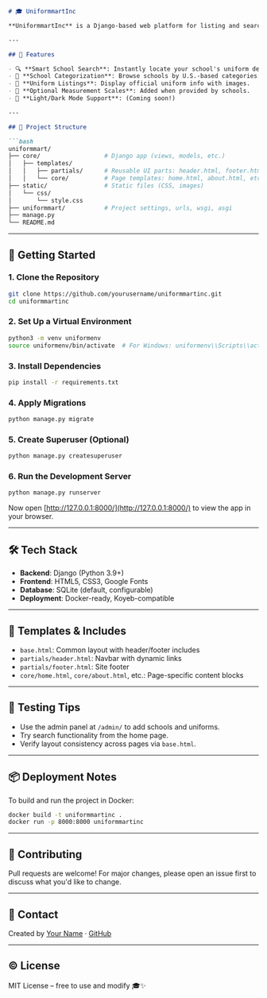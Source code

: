````markdown
# 🎓 UniformmartInc

**UniformmartInc** is a Django-based web platform for listing and searching official school uniforms in a fun, organized, and school-themed interface.

---

## 🌟 Features

- 🔍 **Smart School Search**: Instantly locate your school's uniform details.
- 🏫 **School Categorization**: Browse schools by U.S.-based categories.
- 👕 **Uniform Listings**: Display official uniform info with images.
- 📏 **Optional Measurement Scales**: Added when provided by schools.
- 🎨 **Light/Dark Mode Support**: (Coming soon!)

---

## 📂 Project Structure

```bash
uniformmart/
├── core/                  # Django app (views, models, etc.)
│   ├── templates/
│   │   ├── partials/      # Reusable UI parts: header.html, footer.html
│   │   └── core/          # Page templates: home.html, about.html, etc.
├── static/                # Static files (CSS, images)
│   └── css/
│       └── style.css
├── uniformmart/           # Project settings, urls, wsgi, asgi
├── manage.py
└── README.md
````

---

## 🚀 Getting Started

### 1. Clone the Repository

```bash
git clone https://github.com/yourusername/uniformmartinc.git
cd uniformmartinc
```

### 2. Set Up a Virtual Environment

```bash
python3 -m venv uniformenv
source uniformenv/bin/activate  # For Windows: uniformenv\\Scripts\\activate
```

### 3. Install Dependencies

```bash
pip install -r requirements.txt
```

### 4. Apply Migrations

```bash
python manage.py migrate
```

### 5. Create Superuser (Optional)

```bash
python manage.py createsuperuser
```

### 6. Run the Development Server

```bash
python manage.py runserver
```

Now open [http://127.0.0.1:8000/](http://127.0.0.1:8000/) to view the app in your browser.

---

## 🛠 Tech Stack

* **Backend**: Django (Python 3.9+)
* **Frontend**: HTML5, CSS3, Google Fonts
* **Database**: SQLite (default, configurable)
* **Deployment**: Docker-ready, Koyeb-compatible

---

## 📄 Templates & Includes

* `base.html`: Common layout with header/footer includes
* `partials/header.html`: Navbar with dynamic links
* `partials/footer.html`: Site footer
* `core/home.html`, `core/about.html`, etc.: Page-specific content blocks

---

## 🧪 Testing Tips

* Use the admin panel at `/admin/` to add schools and uniforms.
* Try search functionality from the home page.
* Verify layout consistency across pages via `base.html`.

---

## 📦 Deployment Notes

To build and run the project in Docker:

```bash
docker build -t uniformmartinc .
docker run -p 8000:8000 uniformmartinc
```

---

## 🙌 Contributing

Pull requests are welcome! For major changes, please open an issue first to discuss what you'd like to change.

---

## 📧 Contact

Created by [Your Name](mailto:youremail@example.com) · [GitHub](https://github.com/yourusername)

---

## © License

MIT License – free to use and modify 🎓✨

```
